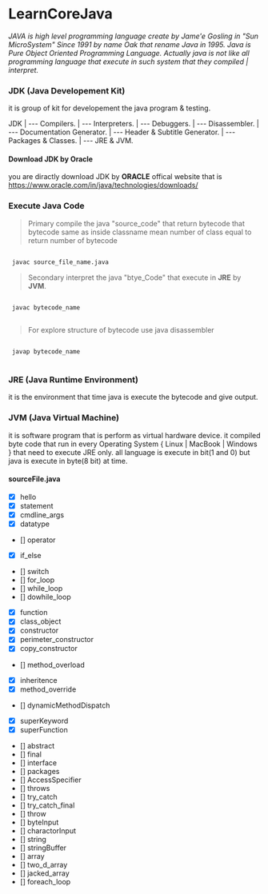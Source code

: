 
# LearnCoreJava

_JAVA is high level programming language create by Jame'e Gosling in "Sun MicroSystem" Since 1991 by name Oak that rename Java in 1995. Java is Pure Object Oriented Programming Language. Actually java is not like all programming language that execute in such system that they compiled | interpret._


### JDK (Java Developement Kit)

 it is group of kit for developement the java program & testing.

 JDK
 |
 --- Compilers.
 |
 --- Interpreters.
 |
 --- Debuggers.
 |
 --- Disassembler.
 |
 --- Documentation Generator.
 |
 --- Header & Subtitle Generator.
 |
 --- Packages & Classes.
 |
 --- JRE & JVM.

#### Download JDK by Oracle

you are diractly download JDK by **ORACLE** offical website that is <https://www.oracle.com/in/java/technologies/downloads/> 

### Execute Java Code

> Primary compile the java "source_code" that return bytecode that bytecode same as inside classname mean number of class equal to return number of bytecode

```bash

 javac source_file_name.java

```
> Secondary interpret the java "btye_Code" that execute in **JRE** by **JVM**. 

```bash

 javac bytecode_name
 
```

> For explore structure of bytecode use java disassembler

```bash

 javap bytecode_name
 
```

### JRE (Java Runtime Environment)

 it is the environment that time java is execute the bytecode and give output.

### JVM (Java Virtual Machine)

 it is software program that is perform as virtual hardware device.
 it compiled byte code that run in every Operating System { Linux | MacBook | Windows } that need to execute JRE only.
 all language is execute in bit(1 and 0) but java is execute in byte(8 bit) at time.

#### sourceFile.java

- [x] hello
- [x] statement
- [x] cmdline_args
- [x] datatype
- [] operator
- [x] if_else
- [] switch
- [] for_loop
- [] while_loop
- [] dowhile_loop
- [x] function
- [x] class_object
- [x] constructor
- [x] perimeter_constructor
- [x] copy_constructor
- [] method_overload
- [x] inheritence
- [x] method_override
- [] dynamicMethodDispatch
- [x] superKeyword
- [x] superFunction
- [] abstract
- [] final
- [] interface
- [] packages
- [] AccessSpecifier
- [] throws
- [] try_catch
- [] try_catch_final
- [] throw
- [] byteInput
- [] charactorInput
- [] string
- [] stringBuffer
- [] array 
- [] two_d_array
- [] jacked_array
- [] foreach_loop
